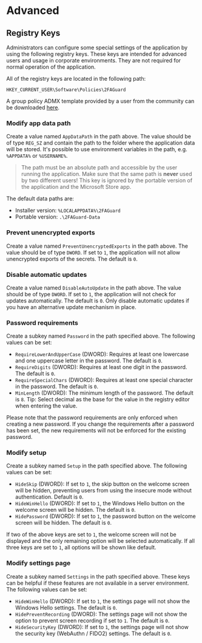 # Advanced

## Registry Keys

Administrators can configure some special settings of the application by using the following registry keys. These keys are intended for advanced users and usage in corporate environments. They are not required for normal operation of the application.

All of the registry keys are located in the following path:

```
HKEY_CURRENT_USER\Software\Policies\2FAGuard
```

A group policy ADMX template provided by a user from the community can be downloaded [here](https://2faguard.app/static-content/2FAGuard-ADMX-Template.zip).

### Modify app data path

Create a value named `AppDataPath` in the path above. The value should be of type `REG_SZ` and contain the path to the folder where the application data will be stored. It's possible to use environment variables in the path, e.g. `%APPDATA%` or `%USERNAME%`.

> The path must be an absolute path and accessible by the user running the application. Make sure that the same path is **never** used by two different users! This key is ignored by the portable version of the application and the Microsoft Store app.

The default data paths are:

- Installer version: `%LOCALAPPDATA%\2FAGuard`
- Portable version: `.\2FAGuard-Data`

### Prevent unencrypted exports

Create a value named `PreventUnencryptedExports` in the path above. The value should be of type `DWORD`. If set to `1`, the application will not allow unencrypted exports of the secrets. The default is `0`.

### Disable automatic updates

Create a value named `DisableAutoUpdate` in the path above. The value should be of type `DWORD`. If set to `1`, the application will not check for updates automatically. The default is `0`.
Only disable automatic updates if you have an alternative update mechanism in place.

### Password requirements

Create a subkey named `Password` in the path specified above. The following values can be set:

- `RequireLowerAndUpperCase` (DWORD): Requires at least one lowercase and one uppercase letter in the password. The default is `0`.
- `RequireDigits` (DWORD): Requires at least one digit in the password. The default is `0`.
- `RequireSpecialChars` (DWORD): Requires at least one special character in the password. The default is `0`.
- `MinLength` (DWORD): The minimum length of the password. The default is `8`. Tip: Select decimal as the base for the value in the registry editor when entering the value.

Please note that the password requirements are only enforced when creating a new password. If you change the requirements after a password has been set, the new requirements will not be enforced for the existing password.

### Modify setup

Create a subkey named `Setup` in the path specified above. The following values can be set:

- `HideSkip` (DWORD): If set to `1`, the skip button on the welcome screen will be hidden, preventing users from using the insecure mode without authentication. Default is `0`.
- `HideWinHello` (DWORD): If set to `1`, the Windows Hello button on the welcome screen will be hidden. The default is `0`.
- `HidePassword` (DWORD): If set to `1`, the password button on the welcome screen will be hidden. The default is `0`.

If two of the above keys are set to `1`, the welcome screen will not be displayed and the only remaining option will be selected automatically. If all three keys are set to `1`, all options will be shown like default.

### Modify settings page

Create a subkey named `Settings` in the path specified above. These keys can be helpful if these features are not available in a server environment. The following values can be set:

- `HideWinHello` (DWORD): If set to `1`, the settings page will not show the Windows Hello settings. The default is `0`.
- `HidePreventRecording` (DWORD): The settings page will not show the option to prevent screen recording if set to `1`. The default is `0`.
- `HideSecurityKey` (DWORD): If set to `1`, the settings page will not show the security key (WebAuthn / FIDO2) settings. The default is `0`.
